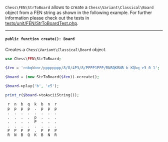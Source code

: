 `Chess\FEN\StrToBoard` allows to create a `Chess\Variant\Classical\Board` object from a FEN string as shown in the following example. For further information please check out the tests in [tests/unit/FEN/StrToBoardTest.php](https://github.com/chesslablab/php-chess/blob/master/tests/unit/FEN/StrToBoardTest.php).

---

#### `public function create(): Board`

Creates a `Chess\Variant\Classical\Board` object.

```php
use Chess\FEN\StrToBoard;

$fen = 'rnbqkbnr/pppppppp/8/8/4P3/8/PPPP1PPP/RNBQKBNR b KQkq e3 0 1';

$board = (new StrToBoard($fen))->create();

$board->play('b', 'e5');

print_r($board->toAsciiString());
```
```
 r  n  b  q  k  b  n  r
 p  p  p  p  .  p  p  p
 .  .  .  .  .  .  .  .
 .  .  .  .  p  .  .  .
 .  .  .  .  P  .  .  .
 .  .  .  .  .  .  .  .
 P  P  P  P  .  P  P  P
 R  N  B  Q  K  B  N  R
```
